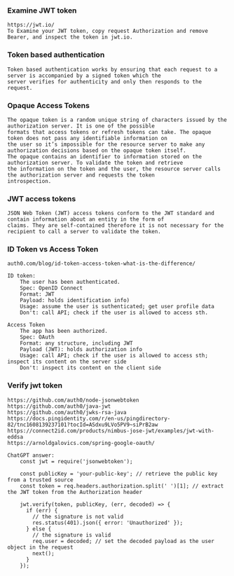 ###  Examine JWT token
    https://jwt.io/
    To Examine your JWT token, copy request Authorization and remove Bearer, and inspect the token in jwt.io.
    
### Token based authentication
    Token based authentication works by ensuring that each request to a server is accompanied by a signed token which the 
    server verifies for authenticity and only then responds to the request.
    
### Opaque Access Tokens
    The opaque token is a random unique string of characters issued by the authorization server. It is one of the possible 
    formats that access tokens or refresh tokens can take. The opaque token does not pass any identifiable information on 
    the user so it’s impossible for the resource server to make any authorization decisions based on the opaque token itself. 
    The opaque contains an identifier to information stored on the authorization server. To validate the token and retrieve 
    the information on the token and the user, the resource server calls the authorization server and requests the token 
    introspection.

### JWT access tokens
    JSON Web Token (JWT) access tokens conform to the JWT standard and contain information about an entity in the form of 
    claims. They are self-contained therefore it is not necessary for the recipient to call a server to validate the token.
    
### ID Token vs Access Token
    auth0.com/blog/id-token-access-token-what-is-the-difference/
    
    ID token:
        The user has been authenticated.
        Spec: OpenID Connect
        Format: JWT
        Payload: holds identification info)
        Usage: assume the user is suthenticated; get user profile data
        Don't: call API; check if the user is allowed to access sth.
        
    Access Token
        The app has been authorized.
        Spec: OAuth
        Format: any structure, including JWT
        Payload (JWT): holds authorization info
        Usage: call API; check if the user is allowed to access sth; inspect its content on the server side
        Don't: inspect its content on the client side
        
### Verify jwt token
    https://github.com/auth0/node-jsonwebtoken
    https://github.com/auth0/java-jwt
    https://github.com/auth0/jwks-rsa-java
    https://docs.pingidentity.com/r/en-us/pingdirectory-82/tnc1608139237101?tocId=ASdxu9LVo5PV9~siPrB2aw
    https://connect2id.com/products/nimbus-jose-jwt/examples/jwt-with-eddsa
    https://arnoldgalovics.com/spring-google-oauth/
    
    ChatGPT answer:
        const jwt = require('jsonwebtoken');

        const publicKey = 'your-public-key'; // retrieve the public key from a trusted source
        const token = req.headers.authorization.split(' ')[1]; // extract the JWT token from the Authorization header

        jwt.verify(token, publicKey, (err, decoded) => {
          if (err) {
            // the signature is not valid
            res.status(401).json({ error: 'Unauthorized' });
          } else {
            // the signature is valid
            req.user = decoded; // set the decoded payload as the user object in the request
            next();
          }
        });
